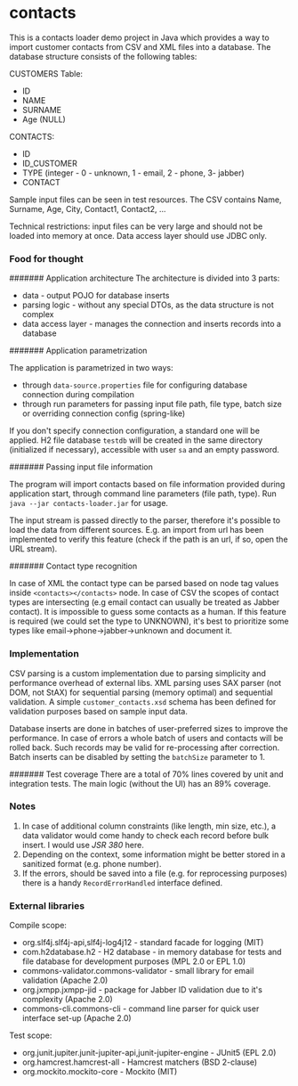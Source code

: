 # contacts

This is a contacts loader demo project in Java which provides a way to import
customer contacts from CSV and XML files into a database. The database structure
consists of the following tables:

CUSTOMERS Table:
- ID
- NAME
- SURNAME
- Age (NULL)

CONTACTS:
- ID
- ID_CUSTOMER
- TYPE (integer - 0 - unknown, 1 - email, 2 - phone, 3- jabber)
- CONTACT

Sample input files can be seen in test resources.
The CSV contains Name, Surname, Age, City, Contact1, Contact2, ...

Technical restrictions: input files can be very large and should not be loaded
into memory at once. Data access layer should use JDBC only.

### Food for thought
####### Application architecture
The architecture is divided into 3 parts:
- data - output POJO for database inserts
- parsing logic - without any special DTOs, as the data structure is not complex
- data access layer - manages the connection and inserts records into a database

####### Application parametrization

The application is parametrized in two ways:
- through `data-source.properties` file for configuring database connection during compilation
- through run parameters for passing input file path, file type, batch size or overriding connection config (spring-like)

If you don't specify connection configuration, a standard one will be applied. H2 file database `testdb` will be created
in the same directory (initialized if necessary), accessible with user `sa` and an empty password.

####### Passing input file information

The program will import contacts based on file information provided during application start, through command line parameters (file path, type).
Run `java --jar contacts-loader.jar` for usage.

The input stream is passed directly to the parser, therefore it's possible
to load the data from different sources. E.g. an import from url has been
implemented to verify this feature (check if the path is an url, if so, open the URL stream).

####### Contact type recognition

In case of XML the contact type can be parsed based on node tag values inside `<contacts></contacts>` node.
In case of CSV the scopes of contact types are intersecting (e.g email contact can usually be treated as Jabber contact).
It is impossible to guess some contacts as a human. If this feature is required (we could set the type to UNKNOWN),
it's best to prioritize some types like email->phone->jabber->unknown and document it.

### Implementation
CSV parsing is a custom implementation due to parsing simplicity and performance overhead of external libs.
XML parsing uses SAX parser (not DOM, not StAX) for sequential parsing (memory optimal) and sequential validation.
A simple `customer_contacts.xsd` schema has been defined for validation purposes based on sample input data.

Database inserts are done in batches of user-preferred sizes to improve the performance.
In case of errors a whole batch of users and contacts will be rolled back.
Such records may be valid for re-processing after correction. Batch inserts can be disabled by setting
the `batchSize` parameter to 1.

####### Test coverage
There are a total of 70% lines covered by unit and integration tests. The main logic (without the UI) has an 89% coverage. 

### Notes
1. In case of additional column constraints (like length, min size, etc.), a data validator would come handy to check each record before bulk insert. I would use *JSR 380* here.
2. Depending on the context, some information might be better stored in a sanitized format (e.g. phone number).
3. If the errors, should be saved into a file (e.g. for reprocessing purposes) there is a handy `RecordErrorHandled` interface defined.

### External libraries
Compile scope:
- org.slf4j.slf4j-api,slf4j-log4j12 - standard facade for logging (MIT)
- com.h2database.h2 - H2 database - in memory database for tests and file database for development purposes (MPL 2.0 or EPL 1.0)
- commons-validator.commons-validator - small library for email validation (Apache 2.0)
- org.jxmpp.jxmpp-jid - package for Jabber ID validation due to it's complexity (Apache 2.0)
- commons-cli.commons-cli - command line parser for quick user interface set-up (Apache 2.0)

Test scope:
- org.junit.jupiter.junit-jupiter-api,junit-jupiter-engine - JUnit5 (EPL 2.0)
- org.hamcrest.hamcrest-all - Hamcrest matchers (BSD 2-clause)
- org.mockito.mockito-core - Mockito (MIT)